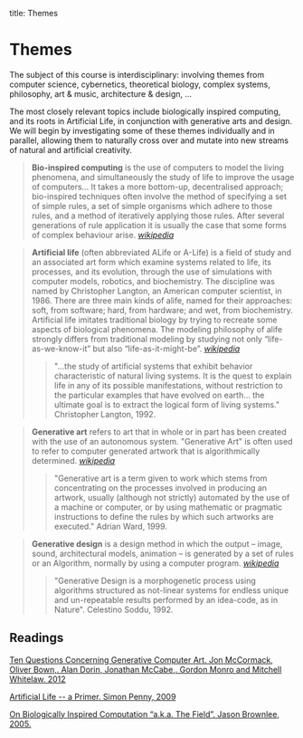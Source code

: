 title: Themes



# Themes

The subject of this course is interdisciplinary: involving themes from computer science, cybernetics, theoretical biology, complex systems, philosophy, art & music, architecture & design, ... 

The most closely relevant topics include biologically inspired computing, and its roots in Artificial Life, in conjunction with generative arts and design. We will begin by investigating some of these themes individually and in parallel, allowing them to naturally cross over and mutate into new streams of natural and artificial creativity. 

> **Bio-inspired computing** is the use of computers to model the living phenomena, and simultaneously the study of life to improve the usage of computers... It takes a more bottom-up, decentralised approach; bio-inspired techniques often involve the method of specifying a set of simple rules, a set of simple organisms which adhere to those rules, and a method of iteratively applying those rules. After several generations of rule application it is usually the case that some forms of complex behaviour arise.  *[wikipedia](http://en.wikipedia.org/wiki/Bio-inspired_computing)*

> **Artificial life** (often abbreviated ALife or A-Life) is a field of study and an associated art form which examine systems related to life, its processes, and its evolution, through the use of simulations with computer models, robotics, and biochemistry. The discipline was named by Christopher Langton, an American computer scientist, in 1986. There are three main kinds of alife, named for their approaches: soft, from software; hard, from hardware; and wet, from biochemistry. Artificial life imitates traditional biology by trying to recreate some aspects of biological phenomena. The modeling philosophy of alife strongly differs from traditional modeling by studying not only “life-as-we-know-it” but also “life-as-it-might-be”. *[wikipedia](http://en.wikipedia.org/wiki/Artificial_life)*
>> "...the study of artificial systems that exhibit behavior characteristic of natural living systems. It is the quest to explain life in any of its possible manifestations, without restriction to the particular examples that have evolved on earth... the ultimate goal is to extract the logical form of living systems." Christopher Langton, 1992.

> **Generative art** refers to art that in whole or in part has been created with the use of an autonomous system. "Generative Art" is often used to refer to computer generated artwork that is algorithmically determined. *[wikipedia](http://en.wikipedia.org/wiki/Generative_art)*
>> "Generative art is a term given to work which stems from concentrating on the processes involved in producing an artwork, usually (although not strictly) automated by the use of a machine or computer, or by using mathematic or pragmatic instructions to define the rules by which such artworks are executed." Adrian Ward, 1999.

> **Generative design** is a design method in which the output – image, sound, architectural models, animation – is generated by a set of rules or an Algorithm, normally by using a computer program. *[wikipedia](http://en.wikipedia.org/wiki/Generative_Design)*
>> "Generative Design is a morphogenetic process using algorithms structured as not-linear systems for endless unique and un-repeatable results performed by an idea-code, as in Nature". Celestino Soddu, 1992.

## Readings

[Ten Questions Concerning Generative Computer Art. Jon McCormack, Oliver Bown,. Alan Dorin, Jonathan McCabe,. Gordon Monro and Mitchell Whitelaw. 2012](http://www.csse.monash.edu.au/~jonmc/research/Papers/TenQuestionsLJ-Preprint.pdf)

[Artificial Life -- a Primer. Simon Penny, 2009](http://simonpenny.net/texts/Resources/a_life.pdf)

[On Biologically Inspired Computation “a.k.a. The Field”. Jason Brownlee, 2005.](https://www.google.com/url?sa=t&rct=j&q=&esrc=s&source=web&cd=21&ved=0CC8QFjAAOBQ&url=http%3A%2F%2Fciteseerx.ist.psu.edu%2Fviewdoc%2Fdownload%3Fdoi%3D10.1.1.70.1101%26rep%3Drep1%26type%3Dpdf&ei=p-U3UZqBI43ckgWg2YCwAQ&usg=AFQjCNHDG_pHBeHBKPtfIZZvXu6HDeHlhw&bvm=bv.43287494,d.dGI)